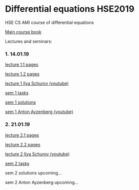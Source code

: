 # Differential equations HSE2019
HSE CS AMI course of differential equations

[Main course book](http://math-info.hse.ru/odebook/#top)

Lectures and seminars:

### 1. 14.01.19
[lecture 1.1 pages](http://math-info.hse.ru/odebook/) 

[lecture 1.2 pages](http://math-info.hse.ru/odebook/chapter/label/chap:2:auto/) 

[lecture 1 Ilya Schurov (youtube)](https://youtu.be/j4HehpY3Eng)

[sem 1 tasks](http://math-info.hse.ru/a/2018-19/cs-ode/seminar01.pdf)

[sem 1 solutions](https://github.com/birshert/Differential-equations-HSE2019/blob/master/List%201.pdf)

[sem 1 Anton Ayzenberg (youtube)](https://youtu.be/VzVUW-K78pY)

### 2. 21.01.19
[lecture 2.1 pages](http://math-info.hse.ru/odebook/chapter/label/chap:2:auto/#label_h2_number_2_2) 

[lecture 2.2 pages](http://math-info.hse.ru/odebook/chapter/label/chap:3:eu/#label_sec_3_sep-var) 

[lecture 2 Ilya Schurov (youtube)](https://youtu.be/V2nJRKmJXYA)

[sem 2 tasks](http://math-info.hse.ru/a/2018-19/cs-ode/seminar02.pdf)

sem 2 solutions upcoming...

sem 2 Anton Ayzenberg upcoming...
